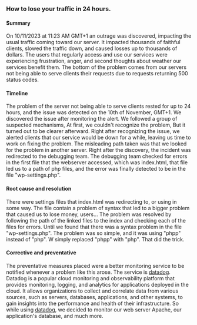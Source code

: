 ### How to lose your traffic in 24 hours.

#### Summary
On 10/11/2023 at 11:23 AM GMT+1 an outrage was discovered, impacting the usual traffic coming toward our server. It impacted thousands of faithful clients, slowed the traffic down, and caused losses up to thousands of dollars. The users that regularly access and use our services were experiencing frustration, anger, and second thoughts about weather our services benefit them. The bottom of the problem comes from our servers not being able to serve clients their requests due to requests returning 500 status codes.
#### Timeline
The problem of the server not being able to serve clients rested for up to 24 hours, and the issue was detected on the 10th of November, GMT+1. We discovered the issue after monitoring the alert. We followed a group of suspected mechanisms, At first, we couldn't recognize the problem, But it turned out to be clearer afterward. Right after recognizing the issue, we alerted clients that our service would be down for a while, leaving us time to work on fixing the problem. The misleading path taken was that we looked for the problem in another server. Right after the discovery, the incident was redirected to the debugging team. The debugging team checked for errors in the first file that the webserver accessed, which was index.html, that file led us to a path of php files, and the error was finally detected to be in the file "wp-settings.php".
#### Root cause and resolution
There were settings files that index.html was redirecting to, or using in some way. The file contain a problem of syntax that led to a bigger problem that caused us to lose money,  users... The problem was resolved by following the path of the linked files to the index and checking each of the files for errors. Until we found that there was a syntax problem in the file "wp-settings.php". The problem was so simple, and it was using "phpp" instead of "php". W simply replaced "phpp" with "php". That did the trick.
#### Corrective and preventative
The preventative measures placed were a better monitoring service to be notified whenever a problem like this arose. The service is [datadog](https://www.datadoghq.com/). Datadog is a popular cloud monitoring and observability platform that provides monitoring, logging, and analytics for applications deployed in the cloud. It allows organizations to collect and correlate data from various sources, such as servers, databases, applications, and other systems, to gain insights into the performance and health of their infrastructure. So while using [datadog](https://www.datadoghq.com/), we decided to monitor our web server Apache, our application's database, and much more.
